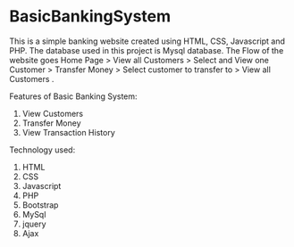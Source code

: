# BasicBankingSystem

This is a simple banking website created using HTML, CSS, Javascript and PHP. The database used in this project is Mysql database. The Flow of the website goes Home Page > View all Customers > Select and View one Customer > Transfer Money > Select customer to transfer to > View all Customers .

Features of Basic Banking System:
1) View Customers
2) Transfer Money
3) View Transaction History

Technology used:
1) HTML
2) CSS
3) Javascript
4) PHP
5) Bootstrap
6) MySql
7) jquery
8) Ajax





